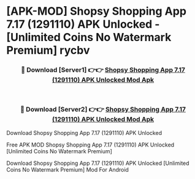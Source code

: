 # [APK-MOD] Shopsy Shopping App 7.17 (1291110) APK Unlocked - [Unlimited Coins No Watermark Premium] rycbv



<div align="center">
<h3>🔴 Download [Server1] 👉👉 <a href="https://momento.my/?title=Shopsy_Shopping_App_7.17_(1291110)_APK_Unlocked">Shopsy Shopping App 7.17 (1291110) APK Unlocked Mod Apk</a></h3><br>

<h3>🔴 Download [Server2] 👉👉 <a href="https://momento.my/?title=Shopsy_Shopping_App_7.17_(1291110)_APK_Unlocked">Shopsy Shopping App 7.17 (1291110) APK Unlocked Mod Apk</a></h3>
</div>



Download Shopsy Shopping App 7.17 (1291110) APK Unlocked 

Free APK MOD Shopsy Shopping App 7.17 (1291110) APK Unlocked [Unlimited Coins No Watermark Premium]

Download Shopsy Shopping App 7.17 (1291110) APK Unlocked [Unlimited Coins No Watermark Premium] Mod For Android
